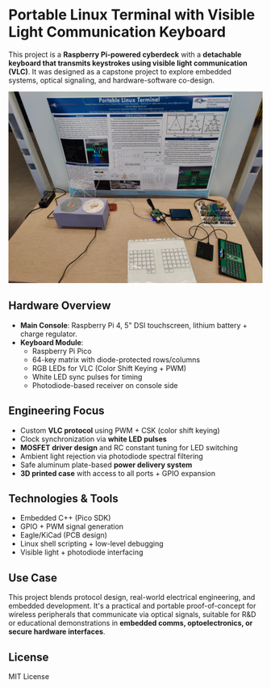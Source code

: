 # Portable Linux Terminal with Visible Light Communication Keyboard

This project is a **Raspberry Pi-powered cyberdeck** with a **detachable keyboard that transmits keystrokes using visible light communication (VLC)**. It was designed as a capstone project to explore embedded systems, optical signaling, and hardware-software co-design.

![Prototype Image](prototype.jpg)

## Hardware Overview

- **Main Console**: Raspberry Pi 4, 5" DSI touchscreen, lithium battery + charge regulator.
- **Keyboard Module**: 
  - Raspberry Pi Pico
  - 64-key matrix with diode-protected rows/columns
  - RGB LEDs for VLC (Color Shift Keying + PWM)
  - White LED sync pulses for timing
  - Photodiode-based receiver on console side

## Engineering Focus

- Custom **VLC protocol** using PWM + CSK (color shift keying)
- Clock synchronization via **white LED pulses**
- **MOSFET driver design** and RC constant tuning for LED switching
- Ambient light rejection via photodiode spectral filtering
- Safe aluminum plate-based **power delivery system**
- **3D printed case** with access to all ports + GPIO expansion

## Technologies & Tools

- Embedded C++ (Pico SDK)
- GPIO + PWM signal generation
- Eagle/KiCad (PCB design)
- Linux shell scripting + low-level debugging
- Visible light + photodiode interfacing

## Use Case

This project blends protocol design, real-world electrical engineering, and embedded development. It's a practical and portable proof-of-concept for wireless peripherals that communicate via optical signals, suitable for R&D or educational demonstrations in **embedded comms, optoelectronics, or secure hardware interfaces**.

## License

MIT License
